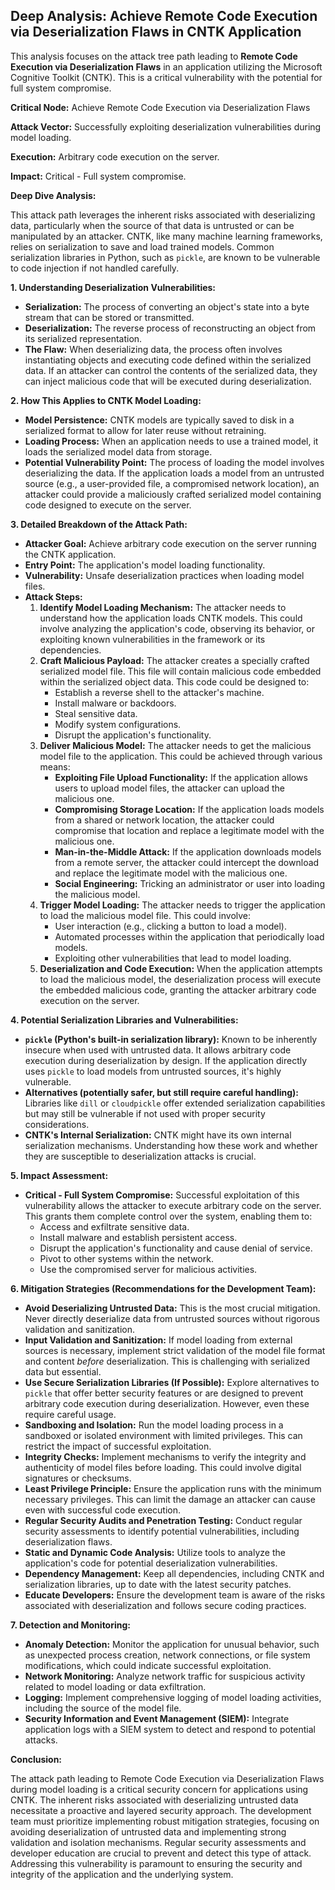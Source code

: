 ## Deep Analysis: Achieve Remote Code Execution via Deserialization Flaws in CNTK Application

This analysis focuses on the attack tree path leading to **Remote Code Execution via Deserialization Flaws** in an application utilizing the Microsoft Cognitive Toolkit (CNTK). This is a critical vulnerability with the potential for full system compromise.

**Critical Node:** Achieve Remote Code Execution via Deserialization Flaws

**Attack Vector:** Successfully exploiting deserialization vulnerabilities during model loading.

**Execution:** Arbitrary code execution on the server.

**Impact:** Critical - Full system compromise.

**Deep Dive Analysis:**

This attack path leverages the inherent risks associated with deserializing data, particularly when the source of that data is untrusted or can be manipulated by an attacker. CNTK, like many machine learning frameworks, relies on serialization to save and load trained models. Common serialization libraries in Python, such as `pickle`, are known to be vulnerable to code injection if not handled carefully.

**1. Understanding Deserialization Vulnerabilities:**

* **Serialization:** The process of converting an object's state into a byte stream that can be stored or transmitted.
* **Deserialization:** The reverse process of reconstructing an object from its serialized representation.
* **The Flaw:**  When deserializing data, the process often involves instantiating objects and executing code defined within the serialized data. If an attacker can control the contents of the serialized data, they can inject malicious code that will be executed during deserialization.

**2. How This Applies to CNTK Model Loading:**

* **Model Persistence:** CNTK models are typically saved to disk in a serialized format to allow for later reuse without retraining.
* **Loading Process:** When an application needs to use a trained model, it loads the serialized model data from storage.
* **Potential Vulnerability Point:** The process of loading the model involves deserializing the data. If the application loads a model from an untrusted source (e.g., a user-provided file, a compromised network location), an attacker could provide a maliciously crafted serialized model containing code designed to execute on the server.

**3. Detailed Breakdown of the Attack Path:**

* **Attacker Goal:** Achieve arbitrary code execution on the server running the CNTK application.
* **Entry Point:** The application's model loading functionality.
* **Vulnerability:** Unsafe deserialization practices when loading model files.
* **Attack Steps:**
    1. **Identify Model Loading Mechanism:** The attacker needs to understand how the application loads CNTK models. This could involve analyzing the application's code, observing its behavior, or exploiting known vulnerabilities in the framework or its dependencies.
    2. **Craft Malicious Payload:** The attacker creates a specially crafted serialized model file. This file will contain malicious code embedded within the serialized object data. This code could be designed to:
        * Establish a reverse shell to the attacker's machine.
        * Install malware or backdoors.
        * Steal sensitive data.
        * Modify system configurations.
        * Disrupt the application's functionality.
    3. **Deliver Malicious Model:** The attacker needs to get the malicious model file to the application. This could be achieved through various means:
        * **Exploiting File Upload Functionality:** If the application allows users to upload model files, the attacker can upload the malicious one.
        * **Compromising Storage Location:** If the application loads models from a shared or network location, the attacker could compromise that location and replace a legitimate model with the malicious one.
        * **Man-in-the-Middle Attack:** If the application downloads models from a remote server, the attacker could intercept the download and replace the legitimate model with the malicious one.
        * **Social Engineering:** Tricking an administrator or user into loading the malicious model.
    4. **Trigger Model Loading:** The attacker needs to trigger the application to load the malicious model file. This could involve:
        * User interaction (e.g., clicking a button to load a model).
        * Automated processes within the application that periodically load models.
        * Exploiting other vulnerabilities that lead to model loading.
    5. **Deserialization and Code Execution:** When the application attempts to load the malicious model, the deserialization process will execute the embedded malicious code, granting the attacker arbitrary code execution on the server.

**4. Potential Serialization Libraries and Vulnerabilities:**

* **`pickle` (Python's built-in serialization library):** Known to be inherently insecure when used with untrusted data. It allows arbitrary code execution during deserialization by design. If the application directly uses `pickle` to load models from untrusted sources, it's highly vulnerable.
* **Alternatives (potentially safer, but still require careful handling):** Libraries like `dill` or `cloudpickle` offer extended serialization capabilities but may still be vulnerable if not used with proper security considerations.
* **CNTK's Internal Serialization:**  CNTK might have its own internal serialization mechanisms. Understanding how these work and whether they are susceptible to deserialization attacks is crucial.

**5. Impact Assessment:**

* **Critical - Full System Compromise:** Successful exploitation of this vulnerability allows the attacker to execute arbitrary code on the server. This grants them complete control over the system, enabling them to:
    * Access and exfiltrate sensitive data.
    * Install malware and establish persistent access.
    * Disrupt the application's functionality and cause denial of service.
    * Pivot to other systems within the network.
    * Use the compromised server for malicious activities.

**6. Mitigation Strategies (Recommendations for the Development Team):**

* **Avoid Deserializing Untrusted Data:** This is the most crucial mitigation. Never directly deserialize data from untrusted sources without rigorous validation and sanitization.
* **Input Validation and Sanitization:** If model loading from external sources is necessary, implement strict validation of the model file format and content *before* deserialization. This is challenging with serialized data but essential.
* **Use Secure Serialization Libraries (If Possible):** Explore alternatives to `pickle` that offer better security features or are designed to prevent arbitrary code execution during deserialization. However, even these require careful usage.
* **Sandboxing and Isolation:** Run the model loading process in a sandboxed or isolated environment with limited privileges. This can restrict the impact of successful exploitation.
* **Integrity Checks:** Implement mechanisms to verify the integrity and authenticity of model files before loading. This could involve digital signatures or checksums.
* **Least Privilege Principle:** Ensure the application runs with the minimum necessary privileges. This can limit the damage an attacker can cause even with successful code execution.
* **Regular Security Audits and Penetration Testing:** Conduct regular security assessments to identify potential vulnerabilities, including deserialization flaws.
* **Static and Dynamic Code Analysis:** Utilize tools to analyze the application's code for potential deserialization vulnerabilities.
* **Dependency Management:** Keep all dependencies, including CNTK and serialization libraries, up to date with the latest security patches.
* **Educate Developers:** Ensure the development team is aware of the risks associated with deserialization and follows secure coding practices.

**7. Detection and Monitoring:**

* **Anomaly Detection:** Monitor the application for unusual behavior, such as unexpected process creation, network connections, or file system modifications, which could indicate successful exploitation.
* **Network Monitoring:** Analyze network traffic for suspicious activity related to model loading or data exfiltration.
* **Logging:** Implement comprehensive logging of model loading activities, including the source of the model file.
* **Security Information and Event Management (SIEM):** Integrate application logs with a SIEM system to detect and respond to potential attacks.

**Conclusion:**

The attack path leading to Remote Code Execution via Deserialization Flaws during model loading is a critical security concern for applications using CNTK. The inherent risks associated with deserializing untrusted data necessitate a proactive and layered security approach. The development team must prioritize implementing robust mitigation strategies, focusing on avoiding deserialization of untrusted data and implementing strong validation and isolation mechanisms. Regular security assessments and developer education are crucial to prevent and detect this type of attack. Addressing this vulnerability is paramount to ensuring the security and integrity of the application and the underlying system.
